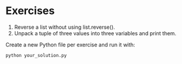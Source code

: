 # Exercises

1. Reverse a list without using list.reverse().
2. Unpack a tuple of three values into three variables and print them.

Create a new Python file per exercise and run it with:
```bash
python your_solution.py
```
